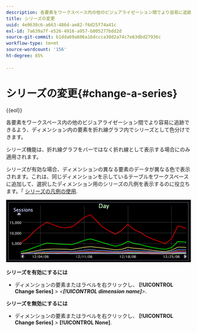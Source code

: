 ```yaml
---
description: 各要素をワークスペース内の他のビジュアライゼーション間でより容易に追跡できるよう、ディメンション内の要素を折れ線グラフ内でシリーズとして色分けできます。
title: シリーズの変更
uuid: 4e9630c6-a663-486d-ae82-f6d25f74a41c
exl-id: 7a639a7f-e526-4916-a957-b005277bdd2d
source-git-commit: b1dda69a606a16dccca30d2a74c7e63dbd27936c
workflow-type: tm+mt
source-wordcount: '156'
ht-degree: 85%

---
```


# シリーズの変更{#change-a-series}

{{eol}}

各要素をワークスペース内の他のビジュアライゼーション間でより容易に追跡できるよう、ディメンション内の要素を折れ線グラフ内でシリーズとして色分けできます。

シリーズ機能は、折れ線グラフをバーではなく折れ線として表示する場合にのみ適用されます。

シリーズが有効な場合、ディメンションの異なる要素のデータが異なる色で表示されます。これは、同じディメンションを示しているテーブルをワークスペースに追加して、選択したディメンション用のシリーズの凡例を表示するのに役立ちます。「 [シリーズの凡例の使用](../../../../home/c-get-started/c-analysis-vis/c-tables/c-srs-leg.md#concept-c48042a705524bc4b63cd6f24874cc12).

![](assets/vis_LineGraph_Series.png)

**シリーズを有効にするには**

* ディメンションの要素またはラベルを右クリックし、 **[!UICONTROL Change Series]** > *&lt;**[!UICONTROL dimension name]**>*.

**シリーズを無効にするには**

* ディメンションの要素またはラベルを右クリックし、 **[!UICONTROL Change Series]** > **[!UICONTROL None]**.
